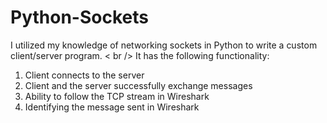 # Python-Sockets

I utilized my knowledge of networking sockets in Python to write a custom client/server program.
< br />
It has the following functionality:
 
1) Client connects to the server
2) Client and the server successfully exchange messages
3) Ability to follow the TCP stream in Wireshark
4) Identifying the message sent in Wireshark
